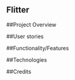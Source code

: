 Flitter
-----------------------------------

##Project Overview


##User stories

##Functionality/Features

##Technologies

##Credits

